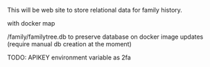 This will be web site to store relational data for family history.

with docker map

/family/familytree.db to preserve database on docker image updates (require manual db creation at the moment)

TODO: APIKEY environment variable as 2fa

